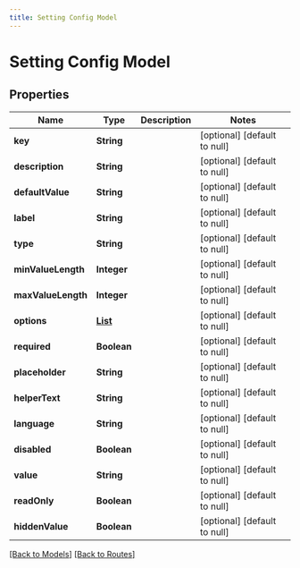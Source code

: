 ```yaml
---
title: Setting Config Model
---
```


# Setting Config Model
## Properties

| Name | Type | Description | Notes |
|------------ | ------------- | ------------- | -------------|
| **key** | **String** |  | [optional] [default to null] |
| **description** | **String** |  | [optional] [default to null] |
| **defaultValue** | **String** |  | [optional] [default to null] |
| **label** | **String** |  | [optional] [default to null] |
| **type** | **String** |  | [optional] [default to null] |
| **minValueLength** | **Integer** |  | [optional] [default to null] |
| **maxValueLength** | **Integer** |  | [optional] [default to null] |
| **options** | [**List**](KeyValuePair) |  | [optional] [default to null] |
| **required** | **Boolean** |  | [optional] [default to null] |
| **placeholder** | **String** |  | [optional] [default to null] |
| **helperText** | **String** |  | [optional] [default to null] |
| **language** | **String** |  | [optional] [default to null] |
| **disabled** | **Boolean** |  | [optional] [default to null] |
| **value** | **String** |  | [optional] [default to null] |
| **readOnly** | **Boolean** |  | [optional] [default to null] |
| **hiddenValue** | **Boolean** |  | [optional] [default to null] |

[[Back to Models]](../overview#models) [[Back to Routes]](../overview#routes)

